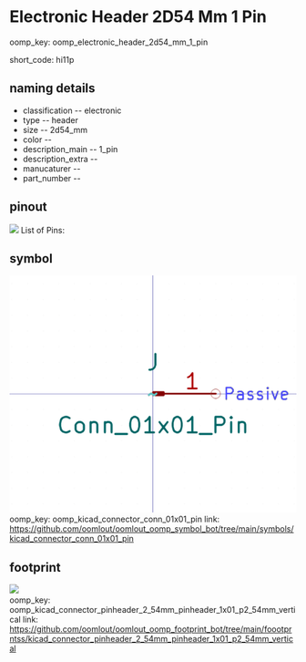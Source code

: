 # Electronic Header 2D54 Mm 1 Pin
oomp_key: oomp_electronic_header_2d54_mm_1_pin  

short_code: hi11p
## naming details
* classification -- electronic
* type -- header
* size -- 2d54_mm
* color -- 
* description_main -- 1_pin
* description_extra -- 
* manucaturer -- 
* part_number -- 
## pinout
![](working_pinout_600.png)
List of Pins:

## symbol

![](symbol/0/working/working_600.png)  
oomp_key: oomp_kicad_connector_conn_01x01_pin
link: https://github.com/oomlout/oomlout_oomp_symbol_bot/tree/main/symbols/kicad_connector_conn_01x01_pin


## footprint

![](footprint/0/working/working_600.png)  
oomp_key: oomp_kicad_connector_pinheader_2_54mm_pinheader_1x01_p2_54mm_vertical
link: https://github.com/oomlout/oomlout_oomp_footprint_bot/tree/main/foootprntss/kicad_connector_pinheader_2_54mm_pinheader_1x01_p2_54mm_vertical
